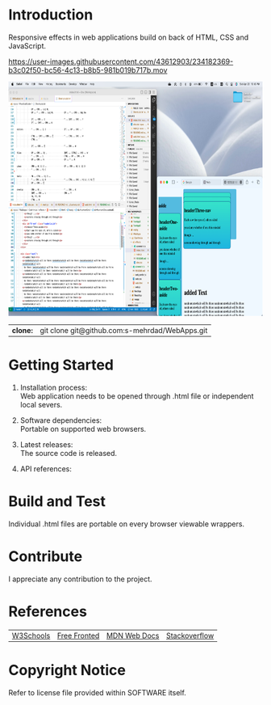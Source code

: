 # Introduction 
Responsive effects in web applications build on back of HTML, CSS and JavaScript.

https://user-images.githubusercontent.com/43612903/234182369-b3c02f50-bc56-4c13-b8b5-981b019b717b.mov

<img href="https://github.com/s-mehrdad" src="https://github.com/s-mehrdad/WebApps/blob/master/CssHtmlJs/effects/screenshots/ScreenShot-2023-04-22-at-10-42-16-PM.png" width="824" height="464" alt="ScreenShot">

<table>
<tr>
<td><b>clone:</b></td>
<td>git clone git@github.com:s-mehrdad/WebApps.git</td>
</tr>
</table>


# Getting Started
1.  Installation process:<br/>
Web application needs to be opened through .html file or independent local severs.

2.  Software dependencies:<br/>
Portable on supported web browsers.

3.  Latest releases:<br/>
The source code is released.

4.  API references:<br/>

# Build and Test
Individual .html files are portable on every browser viewable wrappers.


# Contribute
I appreciate any contribution to the project.

# References
<table>

<tr>
<td><a href="https://www.w3schools.com/">W3Schools</a></td>
<td><a href="https://freefrontend.com/">Free Fronted</a></td>
<td><a href="https://developer.mozilla.org/">MDN Web Docs</a></td>
<td><a href="https://stackoverflow.com/">Stackoverflow</a></td>
</tr>

</table>

# Copyright Notice
Refer to license file provided within SOFTWARE itself.